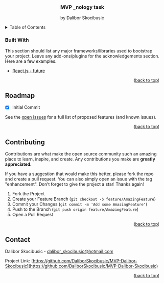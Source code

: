<div id="top"></div>

<!-- PROJECT LOGO -->
<br />
<div align="center">


  <h3 align="center">MVP _nology task</h3>

  <p align="center">
    by Dalibor Skocibusic
    <br />
  </p>
</div>

<!-- TABLE OF CONTENTS -->
<details>
  <summary>Table of Contents</summary>
  <ol>
    <li>
      <a href="#about-the-project">About The Project</a>
      <ul>
        <li><a href="#built-with">Built With</a></li>
      </ul>
    </li>
    <li><a href="#roadmap">Roadmap</a></li>
    <li><a href="#contributing">Contributing</a></li>
    <li><a href="#contact">Contact</a></li>
  </ol>
</details>

### Built With

This section should list any major frameworks/libraries used to bootstrap your project. Leave any add-ons/plugins for the acknowledgements section. Here are a few examples.

-   [React.js - future](https://reactjs.org/)

<p align="right">(<a href="#top">back to top</a>)</p>

<!-- ROADMAP -->

## Roadmap

-   [x] Initial Commit

See the [open issues](https://github.com/DaliborSkocibusic/MVP-Dalibor-Skocibusic/issues) for a full list of proposed features (and known issues).

<p align="right">(<a href="#top">back to top</a>)</p>

<!-- CONTRIBUTING -->

## Contributing

Contributions are what make the open source community such an amazing place to learn, inspire, and create. Any contributions you make are **greatly appreciated**.

If you have a suggestion that would make this better, please fork the repo and create a pull request. You can also simply open an issue with the tag "enhancement".
Don't forget to give the project a star! Thanks again!

1. Fork the Project
2. Create your Feature Branch (`git checkout -b feature/AmazingFeature`)
3. Commit your Changes (`git commit -m 'Add some AmazingFeature'`)
4. Push to the Branch (`git push origin feature/AmazingFeature`)
5. Open a Pull Request

<p align="right">(<a href="#top">back to top</a>)</p>

<!-- CONTACT -->

## Contact

Dalibor Skocibusic - dalibor_skocibusic@hotmail.com

Project Link: [https://github.com/DaliborSkocibusic/MVP-Dalibor-Skocibusic](https://github.com/DaliborSkocibusic/MVP-Dalibor-Skocibusic)

<p align="right">(<a href="#top">back to top</a>)</p>
